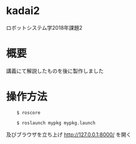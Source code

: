 # kadai2
ロボットシステム学2018年課題2

# 概要
講義にて解説したものを後に製作しました

# 操作方法
        $ roscore
        
        $ roslaunch mypkg mypkg.launch 


及びブラウザを立ち上げ
http://127.0.0.1:8000/ を開く
